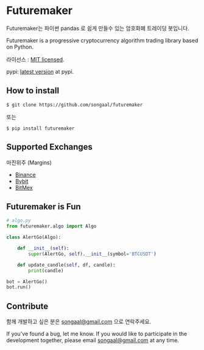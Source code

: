 # Futuremaker

Futuremaker는 파이썬 pandas 로 쉽게 만들수 있는 암호화폐 트레이딩 봇입니다.
 
Futuremaker is a progressive cryptocurrency algorithm trading library based on Python.

라이선스 : [MIT licensed](https://opensource.org/licenses/MIT).

pypi: [latest version](https://pypi.org/project/futuremaker/) at pypi. 

## How to install

```
$ git clone https://github.com/songaal/futuremaker
```

또는 

```
$ pip install futuremaker
```

## Supported Exchanges

마진위주 (Margins) 

* [Binance](https://www.binance.com/)
* [Bybit](https://www.bybit.com/)
* [BitMex](https://www.bitmex.com/)

## Futuremaker is Fun

```python
# algo.py
from futuremaker.algo import Algo

class AlertGo(Algo):

    def __init__(self):
        super(AlertGo, self).__init__(symbol='BTCUSDT')

    def update_candle(self, df, candle):
        print(candle)

bot = AlertGo()
bot.run()
```

## Contribute

함께 개발하고 싶은 분은 songaal@gmail.com 으로 연락주세요.

If you've found a bug, let me know. If you would like to participate in the development together, please email songaal@gmail.com at any time.

